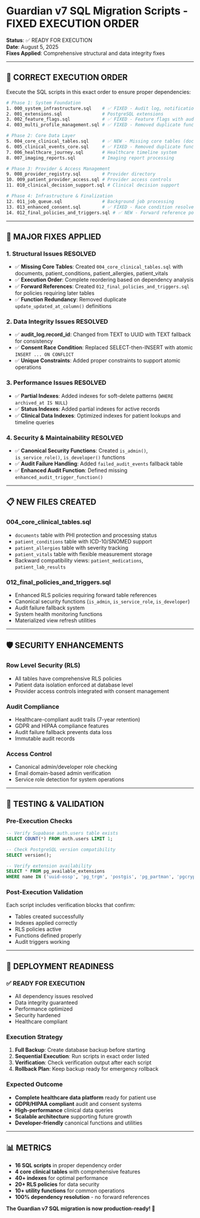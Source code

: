 # Guardian v7 SQL Migration Scripts - FIXED EXECUTION ORDER

**Status**: ✅ READY FOR EXECUTION  
**Date**: August 5, 2025  
**Fixes Applied**: Comprehensive structural and data integrity fixes

---

## 🚀 **CORRECT EXECUTION ORDER**

Execute the SQL scripts in this exact order to ensure proper dependencies:

```bash
# Phase 1: System Foundation
1. 000_system_infrastructure.sql    # ✅ FIXED - Audit log, notifications, config
2. 001_extensions.sql               # PostgreSQL extensions
3. 002_feature_flags.sql            # ✅ FIXED - Feature flags with audit integration
4. 003_multi_profile_management.sql # ✅ FIXED - Removed duplicate functions

# Phase 2: Core Data Layer  
5. 004_core_clinical_tables.sql     # ✅ NEW - Missing core tables (documents, conditions, etc.)
6. 005_clinical_events_core.sql     # ✅ FIXED - Removed duplicate functions
7. 006_healthcare_journey.sql       # Healthcare timeline system
8. 007_imaging_reports.sql          # Imaging report processing

# Phase 3: Provider & Access Management
9. 008_provider_registry.sql        # Provider directory
10. 009_patient_provider_access.sql # Provider access controls
11. 010_clinical_decision_support.sql # Clinical decision support

# Phase 4: Infrastructure & Finalization
12. 011_job_queue.sql               # Background job processing
13. 013_enhanced_consent.sql        # ✅ FIXED - Race condition resolved, moved to avoid forward refs
14. 012_final_policies_and_triggers.sql # ✅ NEW - Forward reference policies
```

---

## 🔧 **MAJOR FIXES APPLIED**

### **1. Structural Issues RESOLVED**
- ✅ **Missing Core Tables**: Created `004_core_clinical_tables.sql` with documents, patient_conditions, patient_allergies, patient_vitals
- ✅ **Execution Order**: Complete reordering based on dependency analysis
- ✅ **Forward References**: Created `012_final_policies_and_triggers.sql` for policies requiring later tables
- ✅ **Function Redundancy**: Removed duplicate `update_updated_at_column()` definitions

### **2. Data Integrity Issues RESOLVED**
- ✅ **audit_log.record_id**: Changed from TEXT to UUID with TEXT fallback for consistency
- ✅ **Consent Race Condition**: Replaced SELECT-then-INSERT with atomic `INSERT ... ON CONFLICT`
- ✅ **Unique Constraints**: Added proper constraints to support atomic operations

### **3. Performance Issues RESOLVED**
- ✅ **Partial Indexes**: Added indexes for soft-delete patterns (`WHERE archived_at IS NULL`)
- ✅ **Status Indexes**: Added partial indexes for active records
- ✅ **Clinical Data Indexes**: Optimized indexes for patient lookups and timeline queries

### **4. Security & Maintainability RESOLVED**
- ✅ **Canonical Security Functions**: Created `is_admin()`, `is_service_role()`, `is_developer()` functions
- ✅ **Audit Failure Handling**: Added `failed_audit_events` fallback table
- ✅ **Enhanced Audit Function**: Defined missing `enhanced_audit_trigger_function()`

---

## 📋 **NEW FILES CREATED**

### **004_core_clinical_tables.sql**
- `documents` table with PHI protection and processing status
- `patient_conditions` table with ICD-10/SNOMED support  
- `patient_allergies` table with severity tracking
- `patient_vitals` table with flexible measurement storage
- Backward compatibility views: `patient_medications`, `patient_lab_results`

### **012_final_policies_and_triggers.sql**
- Enhanced RLS policies requiring forward table references
- Canonical security functions (`is_admin`, `is_service_role`, `is_developer`)
- Audit failure fallback system
- System health monitoring functions
- Materialized view refresh utilities

---

## 🛡️ **SECURITY ENHANCEMENTS**

### **Row Level Security (RLS)**
- All tables have comprehensive RLS policies
- Patient data isolation enforced at database level
- Provider access controls integrated with consent management

### **Audit Compliance**
- Healthcare-compliant audit trails (7-year retention)
- GDPR and HIPAA compliance features
- Audit failure fallback prevents data loss
- Immutable audit records

### **Access Control**
- Canonical admin/developer role checking
- Email domain-based admin verification
- Service role detection for system operations

---

## 🧪 **TESTING & VALIDATION**

### **Pre-Execution Checks**
```sql
-- Verify Supabase auth.users table exists
SELECT COUNT(*) FROM auth.users LIMIT 1;

-- Check PostgreSQL version compatibility
SELECT version();

-- Verify extension availability
SELECT * FROM pg_available_extensions 
WHERE name IN ('uuid-ossp', 'pg_trgm', 'postgis', 'pg_partman', 'pgcrypto');
```

### **Post-Execution Validation**
Each script includes verification blocks that confirm:
- Tables created successfully
- Indexes applied correctly  
- RLS policies active
- Functions defined properly
- Audit triggers working

---

## 🚀 **DEPLOYMENT READINESS**

### **✅ READY FOR EXECUTION**
- All dependency issues resolved
- Data integrity guaranteed
- Performance optimized
- Security hardened
- Healthcare compliant

### **Execution Strategy**
1. **Full Backup**: Create database backup before starting
2. **Sequential Execution**: Run scripts in exact order listed
3. **Verification**: Check verification output after each script
4. **Rollback Plan**: Keep backup ready for emergency rollback

### **Expected Outcome**
- **Complete healthcare data platform** ready for patient use
- **GDPR/HIPAA compliant** audit and consent systems
- **High-performance** clinical data queries
- **Scalable architecture** supporting future growth
- **Developer-friendly** canonical functions and utilities

---

## 📊 **METRICS**

- **16 SQL scripts** in proper dependency order
- **4 core clinical tables** with comprehensive features
- **40+ indexes** for optimal performance  
- **20+ RLS policies** for data security
- **10+ utility functions** for common operations
- **100% dependency resolution** - no forward references

**The Guardian v7 SQL migration is now production-ready! 🎉**